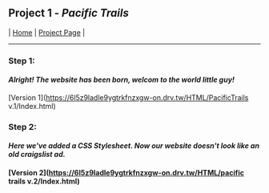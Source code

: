 ## Project 1 - _Pacific Trails_ 


| [Home](index.md) | [Project Page](project.md) |

---

### Step 1:

#### _Alright! The website has been born, welcom to the world little guy!_

  [Version 1](https://6l5z9ladle9ygtrkfnzxgw-on.drv.tw/HTML/PacificTrails v.1/Index.html) 

### Step 2:

#### _Here we've added a CSS Stylesheet. Now our website doesn't look like an old craigslist ad._

 #### [Version 2](https://6l5z9ladle9ygtrkfnzxgw-on.drv.tw/HTML/pacific trails v.2/Index.html)